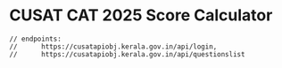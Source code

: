 # CUSAT CAT 2025 Score Calculator

```
// endpoints: 
//      https://cusatapiobj.kerala.gov.in/api/login, 
//      https://cusatapiobj.kerala.gov.in/api/questionslist
```
